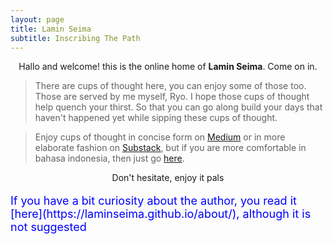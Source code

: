 ```yaml
---
layout: page
title: Lamin Seima
subtitle: Inscribing The Path
---
```

<p style="text-align: center;">Hallo and welcome! this is the online home of <b>Lamin Seima</b>. Come on in.</p>

> There are cups of thought here, you can enjoy some of those too. Those are served by me myself, Ryo.
> I hope those cups of thought help quench your thirst.
> So that you can go along build your days that haven't happened yet while sipping these cups of thought. 

> Enjoy cups of thought in concise form on [Medium](https://medium.com/@laminseima) 
> or in more elaborate fashion on [Substack](https://laminseima.substack.com), 
> but if you are more comfortable in bahasa indonesia, then just go [here](https://laminseima.github.io/about/).

<p style="text-align: center;">Don't hesitate, enjoy it pals</p>

<p style="color:blue;font-size:18px;">
If you have a bit curiosity about the author, 
you read it [here](https://laminseima.github.io/about/),
although it is not suggested
</p>
